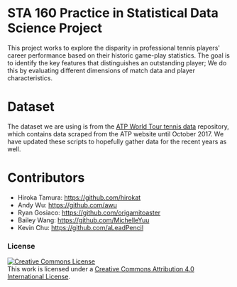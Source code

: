 <div id="contents"></div>

# STA 160 Practice in Statistical Data Science Project

This project works to explore the disparity in professional tennis players' career performance based on their historic game-play statistics. The goal is to identify the key features that distinguishes an outstanding player; We do this by evaluating different dimensions of match data and player characteristics.

# Dataset

The dataset we are using is from the <a href="https://github.com/serve-and-volley/atp-world-tour-tennis-data" target="_blank">ATP World Tour tennis data</a> repository, which contains data scraped from the ATP website until October 2017. We have updated these scripts to hopefully gather data for the recent years as well.

# Contributors
* Hiroka Tamura: https://github.com/hirokat
* Andy Wu: https://github.com/awu
* Ryan Gosiaco: https://github.com/origamitoaster
* Bailey Wang: https://github.com/MichelleYuu
* Kevin Chu: https://github.com/aLeadPencil

### License
<a rel="license" href="http://creativecommons.org/licenses/by/4.0/"><img alt="Creative Commons License" style="border-width:0" src="https://i.creativecommons.org/l/by/4.0/88x31.png" /></a><br />This work is licensed under a <a rel="license" href="http://creativecommons.org/licenses/by/4.0/">Creative Commons Attribution 4.0 International License</a>.
